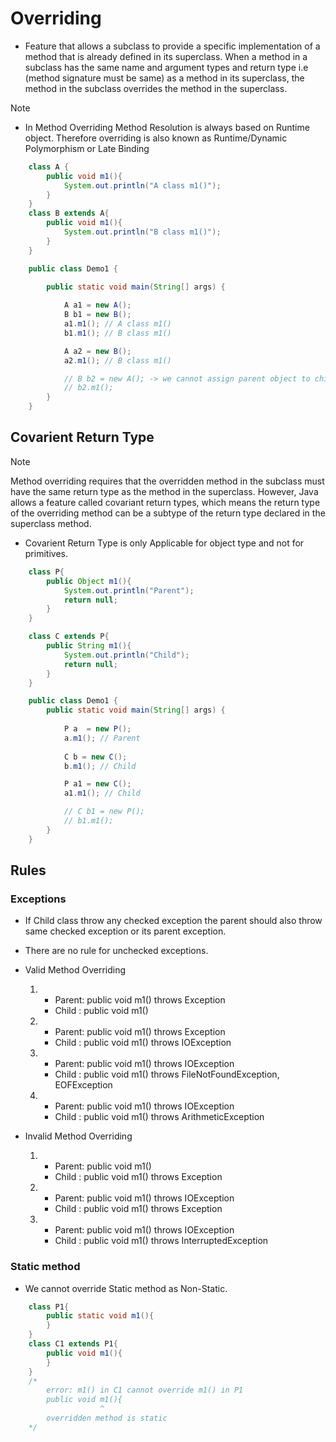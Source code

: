 # Overriding

* Feature that allows a subclass to provide a specific implementation of a method that is already defined in its superclass. When a method in a subclass has the same name and argument types and return type i.e (method signature must be same) as a method in its superclass, the method in the subclass overrides the method in the superclass.

>[!Note]
>   * In Method Overriding Method Resolution is always based on Runtime object. Therefore overriding is also known as Runtime/Dynamic Polymorphism or Late Binding
```java
    class A {
        public void m1(){
            System.out.println("A class m1()");
        }
    }
    class B extends A{
        public void m1(){
            System.out.println("B class m1()");
        }
    }

    public class Demo1 {

        public static void main(String[] args) {
            
            A a1 = new A();
            B b1 = new B();
            a1.m1(); // A class m1()
            b1.m1(); // B class m1() 

            A a2 = new B();
            a2.m1(); // B class m1()

            // B b2 = new A(); -> we cannot assign parent object to child class
            // b2.m1();
        }    
    }
```

## Covarient Return Type

> [!Note]
> Method overriding requires that the overridden method in the subclass must have the same return type as the method in the superclass. However, Java allows a feature called covariant return types, which means the return type of the overriding method can be a subtype of the return type declared in the superclass method.
>   * Covarient Return Type is only Applicable for object type and not for primitives.

```java
    class P{
        public Object m1(){
            System.out.println("Parent");
            return null;
        } 
    }

    class C extends P{    
        public String m1(){
            System.out.println("Child");
            return null;
        }
    }

    public class Demo1 {
        public static void main(String[] args) {
            
            P a  = new P();
            a.m1(); // Parent
            
            C b = new C();
            b.m1(); // Child

            P a1 = new C();
            a1.m1(); // Child

            // C b1 = new P();
            // b1.m1();
        }
    }
```

## Rules

### Exceptions
* If Child class throw any checked exception the parent should also throw same checked exception or its parent exception.
* There are no rule for unchecked exceptions.
* Valid Method Overriding 

    1. - Parent: public void m1() throws Exception
       - Child : public void m1()

    2. - Parent: public void m1() throws Exception
       - Child : public void m1() throws IOException

    3. - Parent: public void m1() throws IOException
       - Child : public void m1() throws FileNotFoundException, EOFException

    4. - Parent: public void m1() throws IOException
       - Child : public void m1() throws ArithmeticException

* Invalid Method Overriding

    1. - Parent: public void m1() 
       - Child : public void m1() throws Exception

    2. - Parent: public void m1() throws IOException
       - Child : public void m1() throws Exception

    3. - Parent: public void m1() throws IOException
       - Child : public void m1() throws InterruptedException

### Static method
* We cannot override Static method as Non-Static.
```java
    class P1{
        public static void m1(){
        }
    }
    class C1 extends P1{
        public void m1(){
        }
    }
    /*
        error: m1() in C1 cannot override m1() in P1
        public void m1(){
                    ^
        overridden method is static
    */
```